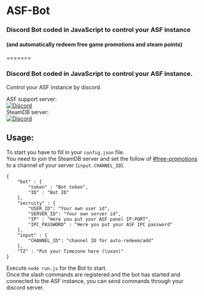 # ASF-Bot

### Discord Bot coded in JavaScript to control your ASF instance

#### (and automatically redeem free game promotions and steam points)

=======
### Discord Bot coded in JavaScript to control your ASF instance.

Control your ASF instance by discord.

ASF support server:<br>
[![Discord](https://img.shields.io/discord/267292556709068800.svg?label=Discord&logo=discord&cacheSeconds=3600)](https://discord.gg/hSQgt8j)<br>
SteamDB server:<br>
[![Discord](https://img.shields.io/discord/467730051622764565.svg?logo=discord&label=Discord&cacheSeconds=3600)](https://discord.com/channels/467730051622764565/845984309638463488)<br>

## Usage:

To start you have to fill in your `config.json` file.<br>
You need to join the SteamDB server and set the follow of [#free-promotions](https://discord.com/channels/467730051622764565/845984309638463488) to a channel of your server (`input.CHANNEL_ID`).

```
{
    "bot" : {
        "token" : "Bot token",
        "ID" : "Bot ID"
    },
    "secruity" : {
        "USER_ID": "Your own user id",
        "SERVER_ID": "Your own server id",
        "IP" : "Here you put your ASF panel IP:PORT",
        "IPC_PASSWORD" : "Here you put your ASF IPC password"
    },
    "input" : {
        "CHANNEL_ID": "channel ID for auto-redeem/add"
    },
    "TZ" : "Put your Timezone here (luxon)"
}
```

Execute `node run.js` for the Bot to start.<br>
Once the slash commands are registered and the bot has started and connected to the ASF instance, you can send commands through your discord server.
